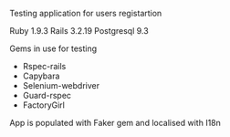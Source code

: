 Testing application for users registartion

Ruby 1.9.3
Rails 3.2.19
Postgresql 9.3

Gems in use for testing
- Rspec-rails
- Capybara
- Selenium-webdriver
- Guard-rspec
- FactoryGirl

App is populated with Faker gem and localised with I18n